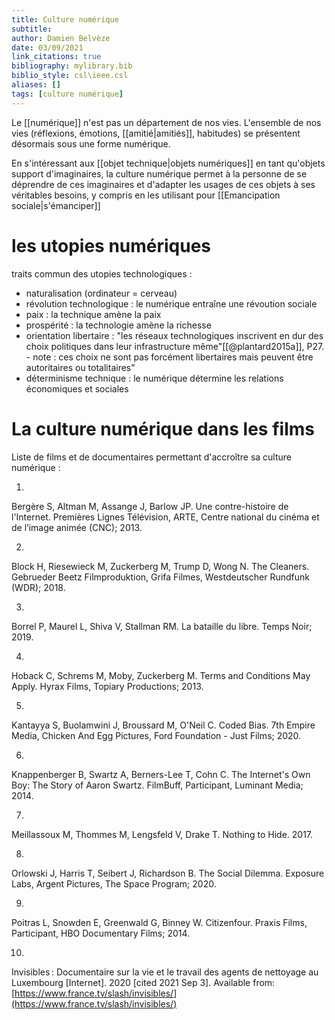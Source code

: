 ```yaml
---
title: Culture numérique
subtitle:
author: Damien Belvèze
date: 03/09/2021
link_citations: true
bibliography: mylibrary.bib
biblio_style: csl\ieee.csl
aliases: []
tags: [culture numérique]
---
```


Le [[numérique]] n'est pas un département de nos vies. L'ensemble de nos vies (réflexions, émotions, [[amitié|amitiés]], habitudes) se présentent désormais sous une forme numérique. 

En s'intéressant aux [[objet technique|objets numériques]] en tant qu'objets support d'imaginaires, la culture numérique permet à la personne de se déprendre de ces imaginaires et d'adapter les usages de ces objets à ses véritables besoins, y compris en les utilisant pour [[Emancipation sociale|s'émanciper]]

# les utopies numériques

traits commun des utopies technologiques : 

- naturalisation (ordinateur = cerveau)
- révolution technologique : le numérique entraîne une révoution sociale
- paix : la technique amène la paix
- prospérité : la technologie amène la richesse
- orientation libertaire : "les réseaux technologiques inscrivent en dur des choix politiques dans leur infrastructure même"[[@plantard2015a]], P27. - note : ces choix ne sont pas forcément libertaires mais peuvent être autoritaires ou totalitaires"
- déterminisme technique : le numérique détermine les relations économiques et sociales


# La culture numérique dans les films

Liste de films et de documentaires permettant d'accroître sa culture numérique : 

1.

Bergère S, Altman M, Assange J, Barlow JP. Une contre-histoire de l&apos;Internet. Premières Lignes Télévision, ARTE, Centre national du cinéma et de l’image animée (CNC); 2013.

2.

Block H, Riesewieck M, Zuckerberg M, Trump D, Wong N. The Cleaners. Gebrueder Beetz Filmproduktion, Grifa Filmes, Westdeutscher Rundfunk (WDR); 2018.

3.

Borrel P, Maurel L, Shiva V, Stallman RM. La bataille du libre. Temps Noir; 2019.

4.

Hoback C, Schrems M, Moby, Zuckerberg M. Terms and Conditions May Apply. Hyrax Films, Topiary Productions; 2013.

5.

Kantayya S, Buolamwini J, Broussard M, O&apos;Neil C. Coded Bias. 7th Empire Media, Chicken And Egg Pictures, Ford Foundation - Just Films; 2020.

6.

Knappenberger B, Swartz A, Berners-Lee T, Cohn C. The Internet&apos;s Own Boy: The Story of Aaron Swartz. FilmBuff, Participant, Luminant Media; 2014.

7.

Meillassoux M, Thommes M, Lengsfeld V, Drake T. Nothing to Hide. 2017.

8.

Orlowski J, Harris T, Seibert J, Richardson B. The Social Dilemma. Exposure Labs, Argent Pictures, The Space Program; 2020.

9.

Poitras L, Snowden E, Greenwald G, Binney W. Citizenfour. Praxis Films, Participant, HBO Documentary Films; 2014.

10.

Invisibles : Documentaire sur la vie et le travail des agents de nettoyage au Luxembourg [Internet]. 2020 [cited 2021 Sep 3]. Available from: [https://www.france.tv/slash/invisibles/](https://www.france.tv/slash/invisibles/)